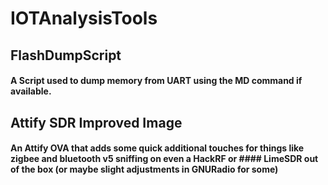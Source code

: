 # IOTAnalysisTools

## FlashDumpScript
#### A Script used to dump memory from UART using the MD command if available.

## Attify SDR Improved Image
#### An Attify OVA that adds some quick additional touches for things like zigbee and bluetooth v5 sniffing on even a HackRF or #### LimeSDR out of the box (or maybe slight adjustments in GNURadio for some)